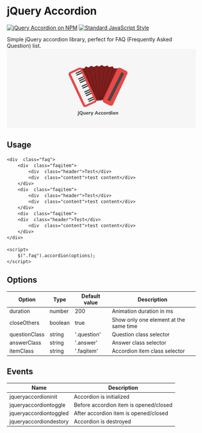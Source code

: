 # jQuery Accordion
[![jQuery Accordion on NPM](https://img.shields.io/npm/v/@gardelin/jquery-accordion.svg?style=flat-square)](https://www.npmjs.com/package/@gardelin/jquery-accordion)
[![Standard JavaScript Style](https://img.shields.io/badge/code_style-standard-brightgreen.svg?style=flat-square)](http://standardjs.com/)

Simple jQuery accordion library, perfect for FAQ (Frequently Asked Question) list.
![Accordion](accordion.png)

## Usage

    <div  class="faq">
    	<div  class="faqitem">
    		<div  class="header">Test</div>
    		<div  class="content">test content</div>
    	</div>
    	<div  class="faqitem">
    		<div  class="header">Test</div>
    		<div  class="content">test content</div>
    	</div>
    	<div  class="faqitem">
    	<div  class="header">Test</div>
    		<div  class="content">test content</div>
    	</div>
    </div>

    <script>
    	$(".faq").accordion(options);
    </script>

## Options

| Option  | Type | Default value | Description |
| ----- | ----- | ----- | ----- |
| duration | number | 200 | Animation duration in ms |
| closeOthers | boolean | true | Show only one element at the same time |
| questionClass | string | '.question' | Question class selector |
| answerClass | string | '.answer' | Answer class selector |
| itemClass | string | '.faqitem' | Accordion item class selector |

## Events
| Name  | Description |
| ----- | ----- |
| jqueryaccordioninit | Accordion is initialized |
| jqueryaccordiontoggle | Before accordion item is opened/closed |
| jqueryaccordiontoggled | After accordion item is opened/closed |
| jqueryaccordiondestory | Accordion is destroyed |
